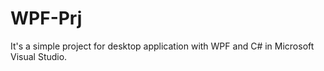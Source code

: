 # WPF-Prj
It's a simple project for desktop application with WPF and C# in Microsoft Visual Studio.
